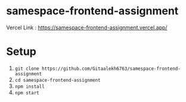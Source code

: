 # samespace-frontend-assignment

Vercel Link : https://samespace-frontend-assignment.vercel.app/

# Setup
1. ```git clone https://github.com/Gitaalekh6763/samespace-frontend-assignment```
2. ```cd samespace-frontend-assignment```
3. ```npm install```  
4. ```npm start```